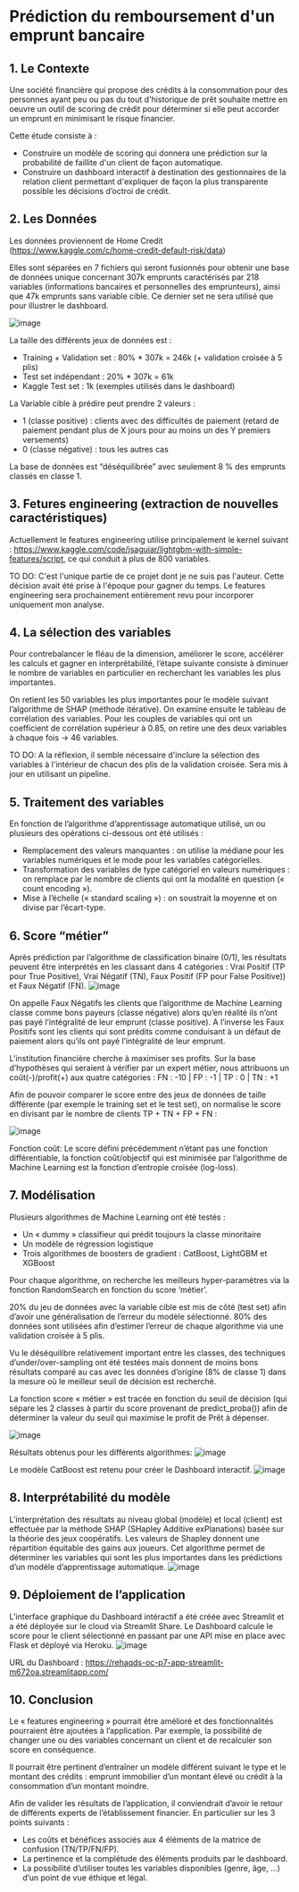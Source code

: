 # Prédiction du remboursement d'un emprunt bancaire


## 1. Le Contexte

Une société financière qui propose des crédits à la consommation pour des personnes ayant peu ou pas du tout d'historique de prêt souhaite mettre en oeuvre un outil de scoring de crédit pour déterminer si elle peut accorder un emprunt en minimisant le risque financier.

Cette étude consiste à :
- Construire un modèle de scoring qui donnera une prédiction sur la probabilité de faillite d'un client de façon
automatique.
- Construire un dashboard interactif à destination des gestionnaires de la relation client permettant
d'expliquer de façon la plus transparente possible les décisions d’octroi de crédit.


## 2. Les Données

Les données proviennent de Home Credit (https://www.kaggle.com/c/home-credit-default-risk/data)

Elles sont séparées en 7 fichiers qui seront fusionnés pour obtenir une base de données unique concernant 307k
emprunts caractérisés par 218 variables (informations bancaires et personnelles des emprunteurs), ainsi que 47k
emprunts sans variable cible. Ce dernier set ne sera utilisé que pour illustrer le dashboard.

![image](https://user-images.githubusercontent.com/108366684/195057349-fc71a3c6-3411-424a-b81b-3de807940ce3.png)

La taille des différents jeux de données est :
- Training + Validation set : 80% * 307k = 246k (+ validation croisée à 5 plis)
- Test set indépendant : 20% * 307k = 61k
- Kaggle Test set : 1k (exemples utilisés dans le dashboard)

La Variable cible à prédire peut prendre 2 valeurs :
- 1 (classe positive) : clients avec des difficultés de paiement (retard de paiement pendant plus de X jours
pour au moins un des Y premiers versements)
- 0 (classe négative) : tous les autres cas

La base de données est “déséquilibrée” avec seulement 8 % des emprunts classés en classe 1.


## 3. Fetures engineering (extraction de nouvelles caractéristiques)

Actuellement le features engineering utilise principalement le kernel suivant :
https://www.kaggle.com/code/jsaguiar/lightgbm-with-simple-features/script, ce qui conduit à plus de 800
variables.

TO DO: C'est l'unique partie de ce projet dont je ne suis pas l'auteur. Cette décision avait été prise à l'époque pour gagner du temps. 
Le features engineering sera prochainement entièrement revu pour incorporer uniquement mon analyse.


## 4. La sélection des variables

Pour contrebalancer le fléau de la dimension, améliorer le score, accélérer les calculs et gagner en
interprétabilité, l’étape suivante consiste à diminuer le nombre de variables en particulier en recherchant les
variables les plus importantes.

On retient les 50 variables les plus importantes pour le modèle suivant l’algorithme de SHAP (méthode itérative). 
On examine ensuite le tableau de corrélation des variables. Pour les couples de variables qui ont un coefficient de corrélation supérieur
à 0.85, on retire une des deux variables à chaque fois → 46 variables.

TO DO: A la réflexion, il semble nécessaire d'inclure la sélection des variables à l'intérieur de chacun des plis de la validation croisée. Sera mis à jour en utilisant un pipeline.


## 5. Traitement des variables

En fonction de l’algorithme d’apprentissage automatique utilisé, un ou plusieurs des opérations ci-dessous ont été utilisés :
- Remplacement des valeurs manquantes :
on utilise la médiane pour les variables numériques et le mode pour les variables catégorielles.
- Transformation des variables de type catégoriel en valeurs numériques :
on remplace par le nombre de clients qui ont la modalité en question (« count encoding »).
- Mise à l’échelle (« standard scaling ») :
on soustrait la moyenne et on divise par l’écart-type.


## 6. Score “métier”

Après prédiction par l’algorithme de classification binaire (0/1), les résultats peuvent être interprétés en les classant dans 4 catégories
: Vrai Positif (TP pour True Positive), Vrai Négatif (TN), Faux Positif (FP pour False Positive)) et Faux Négatif (FN).
![image](https://user-images.githubusercontent.com/108366684/195102441-b16212eb-d092-4ac0-adfa-69ad1eaefbc2.png)

On appelle Faux Négatifs les clients que l’algorithme de Machine Learning classe comme bons payeurs (classe négative) alors qu’en
réalité ils n’ont pas payé l’intégralité de leur emprunt (classe positive). A l’inverse les Faux Positifs sont les clients qui sont prédits
comme conduisant à un défaut de paiement alors qu’ils ont payé l’intégralité de leur emprunt.

L’institution financière cherche à maximiser ses profits. Sur la base d’hypothèses qui seraient à vérifier par un expert métier, nous
attribuons un coût(-)/profit(+) aux quatre catégories :
FN : -10 | FP : -1 | TP : 0 | TN : +1

Afin de pouvoir comparer le score entre des jeux de données de taille différente (par exemple le training set et le test set), on normalise le score en divisant
par le nombre de clients TP + TN + FP + FN :

![image](https://user-images.githubusercontent.com/108366684/195102899-099fa3ec-aad0-4928-9b1b-9ed5372026c2.png)

Fonction coût:
Le score défini précédemment n’étant pas une fonction différentiable, la fonction coût/objectif qui est minimisée par l’algorithme de Machine Learning est la fonction d’entropie croisée (log-loss).


## 7. Modélisation

Plusieurs algorithmes de Machine Learning ont été testés :
- Un « dummy » classifieur qui prédit toujours la classe minoritaire
- Un modèle de régression logistique
- Trois algorithmes de boosters de gradient : CatBoost, LightGBM et XGBoost

Pour chaque algorithme, on recherche les meilleurs hyper-paramètres via la fonction
RandomSearch en fonction du score ‘métier’.

20% du jeu de données avec la variable cible est mis de côté (test set) afin d’avoir une
généralisation de l’erreur du modèle sélectionné. 80% des données sont utilisées afin
d’estimer l’erreur de chaque algorithme via une validation croisée à 5 plis.

Vu le déséquilibre relativement important entre les classes, des techniques
d’under/over-sampling ont été testées mais donnent de moins bons résultats comparé au
cas avec les données d’origine (8% de classe 1) dans la mesure où le meilleur seuil de
décision est recherché.

La fonction score « métier » est tracée en fonction du seuil de décision (qui sépare les 2 classes à partir du score provenant de predict_proba()) afin de déterminer la valeur du seuil qui maximise le profit de Prêt à dépenser.

![image](https://user-images.githubusercontent.com/108366684/195104002-4a0b18fa-c9fb-4283-ba98-84a400789f1e.png)


Résultats obtenus pour les différents algorithmes:
![image](https://user-images.githubusercontent.com/108366684/195104423-1eccaec0-e36c-4010-9a15-fc1727f3b1b3.png)

Le modèle CatBoost est retenu pour créer le Dashboard interactif.
![image](https://user-images.githubusercontent.com/108366684/195104685-c520cde0-e43b-4a4d-aeb7-28e81738c992.png)


## 8. Interprétabilité du modèle

L’interprétation des résultats au niveau global (modèle) et local (client) est effectuée par la méthode SHAP
(SHapley Additive exPlanations) basée sur la théorie des jeux coopératifs. Les valeurs de Shapley donnent une
répartition équitable des gains aux joueurs. Cet algorithme permet de déterminer les variables qui sont les plus
importantes dans les prédictions d’un modèle d’apprentissage automatique.
![image](https://user-images.githubusercontent.com/108366684/195105640-26cb968a-9b9a-4abb-ab90-02a354ab4662.png)


## 9. Déploiement de l’application

L’interface graphique du Dashboard intéractif a été créée avec Streamlit et a été déployée sur le cloud via
Streamlit Share. Le Dashboard calcule le score pour le client sélectionné en passant par une API mise en place
avec Flask et déployé via Heroku.
![image](https://user-images.githubusercontent.com/108366684/195106209-1088d739-4098-4550-b7ed-edffdafc08aa.png)

URL du Dashboard : https://rehaqds-oc-p7-app-streamlit-m672oa.streamlitapp.com/


## 10. Conclusion

Le « features engineering » pourrait être amélioré et des fonctionnalités pourraient être ajoutées à l’application. Par exemple, la
possibilité de changer une ou des variables concernant un client et de recalculer son score en conséquence.

Il pourrait être pertinent d’entraîner un modèle différent suivant le type et le montant des crédits : emprunt immobilier d’un montant
élevé ou crédit à la consommation d’un montant moindre.

Afin de valider les résultats de l’application, il conviendrait d’avoir le retour de différents experts de l’établissement financier. En
particulier sur les 3 points suivants :
- Les coûts et bénéfices associés aux 4 éléments de la matrice de confusion (TN/TP/FN/FP).
- La pertinence et la complétude des éléments produits par le dashboard.
- La possibilité d’utiliser toutes les variables disponibles (genre, âge, …) d’un point de vue éthique et légal.

